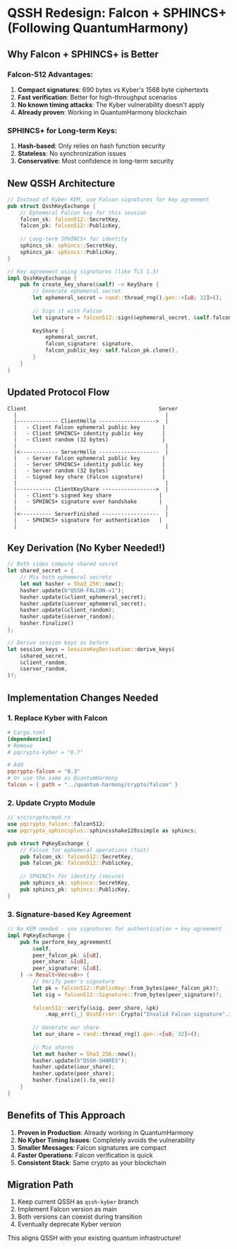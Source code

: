 # QSSH Redesign: Falcon + SPHINCS+ (Following QuantumHarmony)

## Why Falcon + SPHINCS+ is Better

### Falcon-512 Advantages:
1. **Compact signatures**: 690 bytes vs Kyber's 1568 byte ciphertexts
2. **Fast verification**: Better for high-throughput scenarios
3. **No known timing attacks**: The Kyber vulnerability doesn't apply
4. **Already proven**: Working in QuantumHarmony blockchain

### SPHINCS+ for Long-term Keys:
1. **Hash-based**: Only relies on hash function security
2. **Stateless**: No synchronization issues
3. **Conservative**: Most confidence in long-term security

## New QSSH Architecture

```rust
// Instead of Kyber KEM, use Falcon signatures for key agreement
pub struct QsshKeyExchange {
    // Ephemeral Falcon key for this session
    falcon_sk: falcon512::SecretKey,
    falcon_pk: falcon512::PublicKey,
    
    // Long-term SPHINCS+ for identity
    sphincs_sk: sphincs::SecretKey,
    sphincs_pk: sphincs::PublicKey,
}

// Key agreement using signatures (like TLS 1.3)
impl QsshKeyExchange {
    pub fn create_key_share(&self) -> KeyShare {
        // Generate ephemeral secret
        let ephemeral_secret = rand::thread_rng().gen::<[u8; 32]>();
        
        // Sign it with Falcon
        let signature = falcon512::sign(&ephemeral_secret, &self.falcon_sk);
        
        KeyShare {
            ephemeral_secret,
            falcon_signature: signature,
            falcon_public_key: self.falcon_pk.clone(),
        }
    }
}
```

## Updated Protocol Flow

```
Client                                          Server
  |                                               |
  |------------- ClientHello ------------------>  |
  |   - Client Falcon ephemeral public key       |
  |   - Client SPHINCS+ identity public key      |
  |   - Client random (32 bytes)                 |
  |                                               |
  |<------------ ServerHello -------------------  |
  |   - Server Falcon ephemeral public key       |
  |   - Server SPHINCS+ identity public key      |
  |   - Server random (32 bytes)                 |
  |   - Signed key share (Falcon signature)      |
  |                                               |
  |----------- ClientKeyShare ----------------->  |
  |   - Client's signed key share               |
  |   - SPHINCS+ signature over handshake       |
  |                                               |
  |<---------- ServerFinished ------------------  |
  |   - SPHINCS+ signature for authentication   |
  |                                               |
```

## Key Derivation (No Kyber Needed!)

```rust
// Both sides compute shared secret
let shared_secret = {
    // Mix both ephemeral secrets
    let mut hasher = Sha3_256::new();
    hasher.update(b"QSSH-FALCON-v1");
    hasher.update(&client_ephemeral_secret);
    hasher.update(&server_ephemeral_secret);
    hasher.update(&client_random);
    hasher.update(&server_random);
    hasher.finalize()
};

// Derive session keys as before
let session_keys = SessionKeyDerivation::derive_keys(
    &shared_secret,
    &client_random,
    &server_random,
)?;
```

## Implementation Changes Needed

### 1. Replace Kyber with Falcon

```toml
# Cargo.toml
[dependencies]
# Remove
# pqcrypto-kyber = "0.7"

# Add
pqcrypto-falcon = "0.3"
# Or use the same as QuantumHarmony
falcon = { path = "../quantum-harmony/crypto/falcon" }
```

### 2. Update Crypto Module

```rust
// src/crypto/mod.rs
use pqcrypto_falcon::falcon512;
use pqcrypto_sphincsplus::sphincsshake128ssimple as sphincs;

pub struct PqKeyExchange {
    // Falcon for ephemeral operations (fast)
    pub falcon_sk: falcon512::SecretKey,
    pub falcon_pk: falcon512::PublicKey,
    
    // SPHINCS+ for identity (secure)
    pub sphincs_sk: sphincs::SecretKey,
    pub sphincs_pk: sphincs::PublicKey,
}
```

### 3. Signature-based Key Agreement

```rust
// No KEM needed - use signatures for authentication + key agreement
impl PqKeyExchange {
    pub fn perform_key_agreement(
        &self,
        peer_falcon_pk: &[u8],
        peer_share: &[u8],
        peer_signature: &[u8],
    ) -> Result<Vec<u8>> {
        // Verify peer's signature
        let pk = falcon512::PublicKey::from_bytes(peer_falcon_pk)?;
        let sig = falcon512::Signature::from_bytes(peer_signature)?;
        
        falcon512::verify(&sig, peer_share, &pk)
            .map_err(|_| QsshError::Crypto("Invalid Falcon signature".into()))?;
        
        // Generate our share
        let our_share = rand::thread_rng().gen::<[u8; 32]>();
        
        // Mix shares
        let mut hasher = Sha3_256::new();
        hasher.update(b"QSSH-SHARES");
        hasher.update(&our_share);
        hasher.update(peer_share);
        hasher.finalize().to_vec()
    }
}
```

## Benefits of This Approach

1. **Proven in Production**: Already working in QuantumHarmony
2. **No Kyber Timing Issues**: Completely avoids the vulnerability
3. **Smaller Messages**: Falcon signatures are compact
4. **Faster Operations**: Falcon verification is quick
5. **Consistent Stack**: Same crypto as your blockchain

## Migration Path

1. Keep current QSSH as `qssh-kyber` branch
2. Implement Falcon version as main
3. Both versions can coexist during transition
4. Eventually deprecate Kyber version

This aligns QSSH with your existing quantum infrastructure!